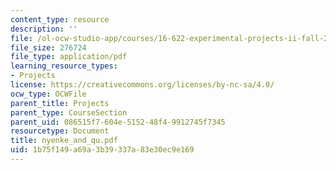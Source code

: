 ```yaml
---
content_type: resource
description: ''
file: /ol-ocw-studio-app/courses/16-622-experimental-projects-ii-fall-2003/1b75f149a69a3b39337a83e30ec9e169_nyenke_and_qu.pdf
file_size: 276724
file_type: application/pdf
learning_resource_types:
- Projects
license: https://creativecommons.org/licenses/by-nc-sa/4.0/
ocw_type: OCWFile
parent_title: Projects
parent_type: CourseSection
parent_uid: 086515f7-604e-5152-48f4-9912745f7345
resourcetype: Document
title: nyenke_and_qu.pdf
uid: 1b75f149-a69a-3b39-337a-83e30ec9e169
---
```

